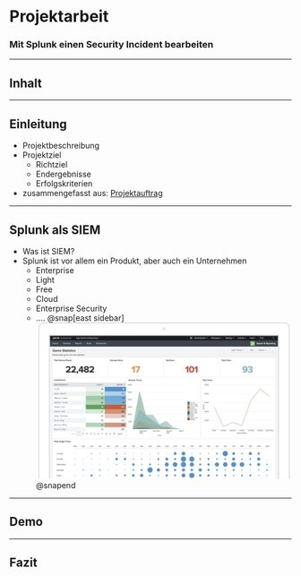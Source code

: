 # Projektarbeit
### Mit Splunk einen Security Incident bearbeiten
---
## Inhalt
---
## Einleitung
* Projektbeschreibung
* Projektziel
  * Richtziel
  * Endergebnisse
  * Erfolgskriterien
* zusammengefasst aus: [Projektauftrag](https://www.dropbox.com/s/yvdk3uvz6mm6o99/Projektbeschreibung.pdf?dl=0)
---
## Splunk als SIEM
* Was ist SIEM?
* Splunk ist vor allem ein Produkt, aber auch ein Unternehmen
  * Enterprise
  * Light
  * Free
  * Cloud
  * Enterprise Security
  * ....
@snap[east sidebar]
![Splunk-Overview](assets/img/splunk_overwiev.png)
@snapend
---
## Demo
---
## Fazit